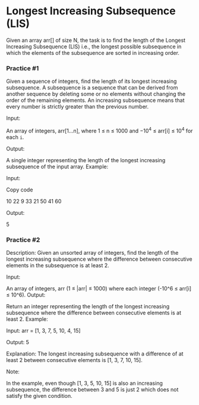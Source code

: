 # Longest Increasing Subsequence (LIS) 

Given an array arr[] of size N, the task is to find the length of the Longest Increasing Subsequence (LIS) i.e., the longest possible subsequence in which the elements of the subsequence are sorted in increasing order.

 ### Practice #1

Given a sequence of integers, find the length of its longest increasing subsequence. A subsequence is a sequence that can be derived from another sequence by deleting some or no elements without changing the order of the remaining elements. An increasing subsequence means that every number is strictly greater than the previous number.

Input:

An array of integers, arr[1...n], where 1 ≤ n ≤ 1000
and −10<sup>4</sup> ≤ arr[i] ≤ 10<sup>4</sup> for each `i`.

Output:

A single integer representing the length of the longest increasing subsequence of the input array.
Example:

Input:

Copy code

10 22 9 33 21 50 41 60

Output:

5

### Practice #2

Description:
Given an unsorted array of integers, find the length of the longest increasing subsequence where the difference between consecutive elements in the subsequence is at least 2.

Input:

An array of integers, arr (1 ≤ |arr| ≤ 1000) where each integer (-10^6 ≤ arr[i] ≤ 10^6).
Output:

Return an integer representing the length of the longest increasing subsequence where the difference between consecutive elements is at least 2.
Example:

Input: arr = [1, 3, 7, 5, 10, 4, 15]

Output: 5

Explanation: The longest increasing subsequence with a difference of at least 2 between consecutive elements is [1, 3, 7, 10, 15].

Note:

In the example, even though [1, 3, 5, 10, 15] is also an increasing subsequence, the difference between 3 and 5 is just 2 which does not satisfy the given condition.